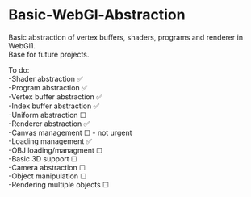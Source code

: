# Basic-WebGl-Abstraction

Basic abstraction of vertex buffers, shaders, programs and renderer in WebGl1.  
Base for future projects.

To do:  
-Shader abstraction ✅     
-Program abstraction ✅     
-Vertex buffer abstraction ✅    
-Index buffer abstraction ✅     
-Uniform abstraction ☐  
-Renderer abstraction ✅      
-Canvas management ☐ - not urgent  
-Loading management ✅      
-OBJ loading/managment ☐  
-Basic 3D support ☐  
-Camera abstraction ☐  
-Object manipulation ☐  
-Rendering multiple objects ☐  
